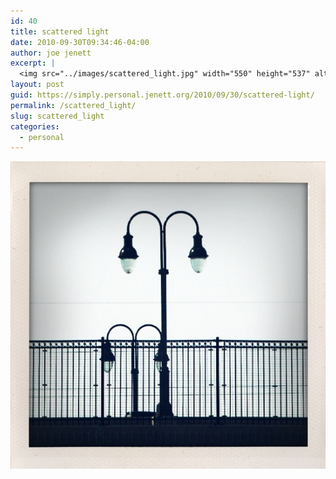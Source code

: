 ```yaml
---
id: 40
title: scattered light
date: 2010-09-30T09:34:46-04:00
author: joe jenett
excerpt: |
  <img src="../images/scattered_light.jpg" width="550" height="537" alt="scattered light">
layout: post
guid: https://simply.personal.jenett.org/2010/09/30/scattered-light/
permalink: /scattered_light/
slug: scattered_light
categories:
  - personal
---
```

<img loading="lazy" src="../images/scattered_light.jpg" alt="scattered light">